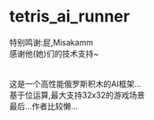 tetris_ai_runner
================

特别鸣谢:屁,Misakamm<br/>
感谢他(她)们的技术支持~<br/>
<br/>
<br/>
这是一个高性能俄罗斯积木的AI框架...<br/>
基于位运算,最大支持32x32的游戏场景<br/>
最后...作者比较懒...<br/>
